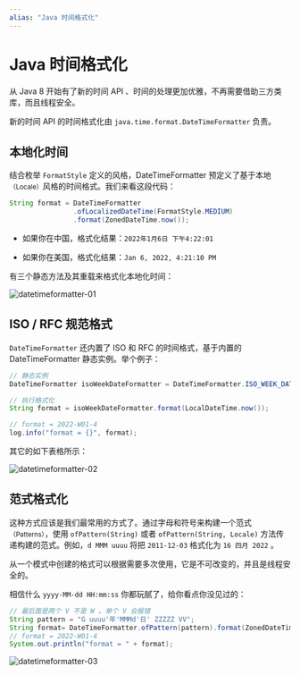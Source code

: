 ```yaml
---
alias: "Java 时间格式化"
---
```


# Java 时间格式化

从 Java 8 开始有了新的时间 API 、时间的处理更加优雅，不再需要借助三方类库，而且线程安全。

新的时间 API 的时间格式化由 `java.time.format.DateTimeFormatter` 负责。

## 本地化时间

结合枚举 `FormatStyle` 定义的风格，DateTimeFormatter 预定义了基于本地<small>（Locale）</small>风格的时间格式。我们来看这段代码：

```java
String format = DateTimeFormatter
                .ofLocalizedDateTime(FormatStyle.MEDIUM)
                .format(ZonedDateTime.now());
```

- 如果你在中国，格式化结果：`2022年1月6日 下午4:22:01`

- 如果你在美国，格式化结果：`Jan 6, 2022, 4:21:10 PM`

有三个静态方法及其重载来格式化本地化时间：

![datetimeformatter-01](https://woniumd.oss-cn-hangzhou.aliyuncs.com/java/hemiao/20220627171522.png)


## ISO / RFC 规范格式

`DateTimeFormatter` 还内置了 ISO 和 RFC 的时间格式，基于内置的 DateTimeFormatter 静态实例。举个例子：

```java
// 静态实例
DateTimeFormatter isoWeekDateFormatter = DateTimeFormatter.ISO_WEEK_DATE;

// 执行格式化
String format = isoWeekDateFormatter.format(LocalDateTime.now());

// format = 2022-W01-4
log.info("format = {}", format);
```

其它的如下表格所示：

![datetimeformatter-02](https://woniumd.oss-cn-hangzhou.aliyuncs.com/java/hemiao/20220627171526.png)


## 范式格式化

这种方式应该是我们最常用的方式了。通过字母和符号来构建一个范式<small>（Patterns）</small>，使用 `ofPattern(String)` 或者 `ofPattern(String, Locale)` 方法传递构建的范式。例如，`d MMM uuuu` 将把 `2011-12-03` 格式化为 `16 四月 2022` 。

从一个模式中创建的格式可以根据需要多次使用，它是不可改变的，并且是线程安全的。

相信什么 `yyyy-MM-dd HH:mm:ss` 你都玩腻了，给你看点你没见过的：

```java
// 最后面是两个 V 不是 W 。单个 V 会报错 
String pattern = "G uuuu'年'MMMd'日' ZZZZZ VV";
String format= DateTimeFormatter.ofPattern(pattern).format(ZonedDateTime.now());
// format = 2022-W01-4
System.out.println("format = " + format);
```

![datetimeformatter-03](https://woniumd.oss-cn-hangzhou.aliyuncs.com/java/hemiao/20220627171530.png)

